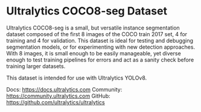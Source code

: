 # Ultralytics COCO8-seg Dataset

Ultralytics COCO8-seg is a small, but versatile instance segmentation dataset composed of the first 8 images of the COCO
train 2017 set, 4 for training and 4 for validation. This dataset is ideal for testing and debugging segmentation
models, or for experimenting with new detection approaches. With 8 images, it is small enough to be easily manageable, 
yet diverse enough to test training pipelines for errors and act as a sanity check before training larger datasets.

This dataset is intended for use with Ultralytics YOLOv8. 

Docs: https://docs.ultralytics.com
Community: https://community.ultralytics.com
GitHub: https://github.com/ultralytics/ultralytics